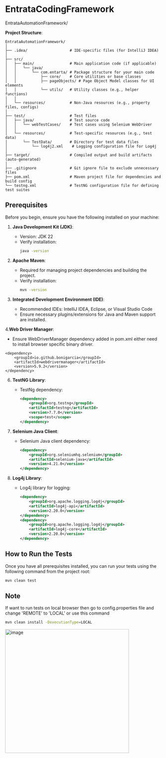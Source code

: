 # EntrataCodingFramework
EntrataAutomationFramework/

 **Project Structure**:
```
EntrataAutomationFramework/
│
├── .idea/                   # IDE-specific files (for IntelliJ IDEA)
│
├── src/
│   ├── main/                # Main application code (if applicable)
│   │   └── java/
│   │       └── com.entarta/ # Package structure for your main code
│   │           ├── core/    # Core utilities or base classes
│   │           ├── pageObjects/ # Page Object Model classes for UI elements
│   │           └── utils/   # Utility classes (e.g., helper functions)
│   │
│   └── resources/           # Non-Java resources (e.g., property files, configs)
│
├── test/                    # Test files
│   ├── java/                # Test source code
│   │   └── webTestCases/    # Test cases using Selenium WebDriver
│   │
│   └── resources/           # Test-specific resources (e.g., test data)
│       └── TestData/        # Directory for test data files
│           └── log4j2.xml    # Logging configuration file for Log4j
│
├── target/                  # Compiled output and build artifacts (auto-generated)
│
├── .gitignore               # Git ignore file to exclude unnecessary files
├── pom.xml                  # Maven project file for dependencies and build config
└── testng.xml               # TestNG configuration file for defining test suites

```
## Prerequisites

Before you begin, ensure you have the following installed on your machine:

1. **Java Development Kit (JDK)**:
   - Version: JDK 22
   - Verify installation:
     ```bash
     java -version
     ```

2. **Apache Maven**:
   - Required for managing project dependencies and building the project.
   - Verify installation:
     ```bash
     mvn -version
     ```

3. **Integrated Development Environment (IDE)**:
   - Recommended IDEs: IntelliJ IDEA, Eclipse, or Visual Studio Code
   - Ensure necessary plugins/extensions for Java and Maven support are installed.

4.**Web Driver Manager**:
   - Ensure WebDriverManager dependency added in pom.xml either need to install browser specific binary driver.
   <!-- https://mvnrepository.com/artifact/io.github.bonigarcia/webdrivermanager -->
    <dependency>
        <groupId>io.github.bonigarcia</groupId>
        <artifactId>webdrivermanager</artifactId>
        <version>5.9.2</version>
    </dependency>

6. **TestNG Library**:
   - TestNg dependency:
     ```xml
     <dependency>
         <groupId>org.testng</groupId>
         <artifactId>testng</artifactId>
         <version>7.7.0</version>
         <scope>test</scope>
     </dependency>
     ```

7. **Selenium Java Client**:
   - Selenium Java client dependency:
     ```xml
     <dependency>
         <groupId>org.seleniumhq.selenium</groupId>
         <artifactId>selenium-java</artifactId>
         <version>4.21.0</version>
     </dependency>
     ```

8. **Log4j Library**:
   - Log4j library for logging:
     ```xml
     <dependency>
         <groupId>org.apache.logging.log4j</groupId>
         <artifactId>log4j-api</artifactId>
         <version>2.20.0</version>
     </dependency>
     <dependency>
         <groupId>org.apache.logging.log4j</groupId>
         <artifactId>log4j-core</artifactId>
         <version>2.20.0</version>
     </dependency>
     ```

## How to Run the Tests
Once you have all prerequisites installed, you can run your tests using the following command from the project root:

```bash
mvn clean test
```

## Note
If want to run tests on local browser then go to config.properties file and change 'REMOTE' to 'LOCAL' or use this command 

```bash
mvn clean install -DexecutionType=LOCAL
```

<img width="398" alt="image" src="https://github.com/user-attachments/assets/02d1744c-ecdd-4fca-9552-f6a2485073e2">

